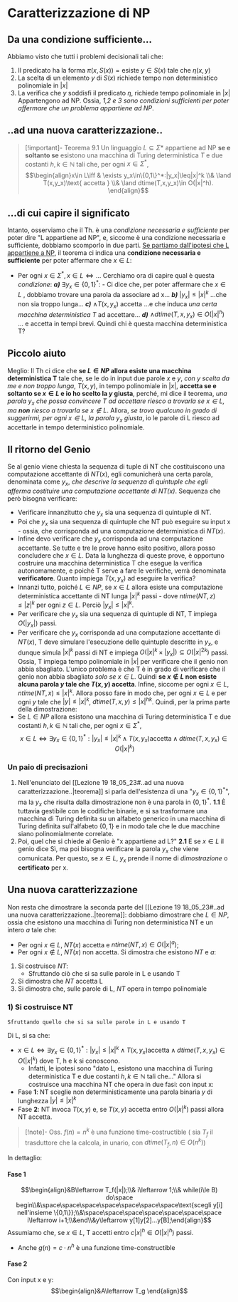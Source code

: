 # Caratterizzazione di NP
## Da una condizione sufficiente...
Abbiamo visto che tutti i problemi decisionali tali che:
1. Il predicato ha la forma $\pi(x,S(x))=\text{esiste }y\in S(x)\text{ tale che }\eta(x,y)$ 
2. La scelta di un elemento $y$ di $S(x)$ richiede tempo non deterministico polinomiale in $|x|$ 
3. La verifica che $y$ soddisfi il predicato $\eta$, richiede tempo polinomiale in $|x|$
Appartengono ad NP.
Ossia, *1,2 e 3 sono condizioni sufficienti per poter affermare che un problema appartiene ad NP*.
## ..ad una nuova caratterizzazione..
>[!important]- Teorema 9.1 
>Un linguaggio $L\subseteq\Sigma*$ appartiene ad NP **se e soltanto se** esistono una macchina di Turing deterministica $T$ e due costanti $h,k\in \mathbb{N}$ tali che, per ogni $x\in\Sigma^*$,
>$$\begin{align}x\in L\iff & \exists y_x\in\{0,1\}^*:|y_x|\leq|x|^k \\& \land T(x,y_x)\text{ accetta } \\& \land dtime(T,x,y_x)\in O(|x|^h).    \end{align}$$
## ...di cui capire il significato
Intanto, osserviamo che il Th. è una *condizione necessaria e sufficiente* per poter dire "L appartiene ad NP", e, siccome è una condizione necessaria e sufficiente, dobbiamo scomporlo in due parti.
<u>Se partiamo dall'ipotesi che L appartiene a NP</u>, il teorema ci indica una c**ondizione necessaria e sufficiente** per poter affermare che $x\in L$:
- Per ogni $x\in\Sigma^*, x\in L\iff...$
Cerchiamo ora di capire qual è questa *condizione*:
***a)*** $\exists y_x\in\{0,1\}^*$: - Ci dice che, per poter affermare che $x\in L$ , dobbiamo trovare una parola da associare ad x...
***b)*** $|y_x|\leq|x|^k$  ...che non sia troppo lunga...
***c)*** $\land T(x, y_x)\text{ accetta}$    ...e che induca *una certa macchina deterministica T*
  ad accettare...
  ***d)*** $\land dtime(T,x,y_x)\in O(|x|^h)$ ... e accetta in tempi brevi.
  Quindi chi è questa macchina deterministica T?
## Piccolo aiuto
Meglio: Il Th ci dice che **se $L\in NP$ allora esiste una macchina deterministica T** tale che, se le do in input due parole $x$ e $y$, *con y scelta da me e non troppo lunga*, $T(x,y)$, in tempo polinomiale in $|x|$, **accetta se e soltanto se $x\in L$ e io ho scelto la $y$ giusta**, perché, mi dice il teorema, *una parola $y_x$ che possa convincere T ad accettare riesco a trovarla se $x\in L$, ma **non** riesco a trovarla se $x\notin L$*.
Allora, *se trovo qualcuno in grado di suggerirmi, per ogni $x\in L$, la parola $y_x$ giusta*, io le parole di L riesco ad accettarle in tempo deterministico polinomiale.
## Il ritorno del Genio
Se al genio viene chiesta la sequenza di tuple di NT che costituiscono una computazione accettante di $NT(x)$, egli comunicherà una certa parola, denominata come $y_x$, *che descrive la sequenza di quintuple che egli afferma costituire una computazione accettante di $NT(x)$*. Sequenza che però bisogna verificare:
- Verificare innanzitutto che $y_x$ sia una sequenza di quintuple di NT.
- Poi che $y_x$ sia una sequenza di quintuple che NT può eseguire su input x - ossia, che corrisponda ad una computazione deterministica di $NT(x)$.
- Infine devo verificare che $y_x$ corrisponda ad una computazione accettante.
Se tutte e tre le prove hanno esito positivo, allora posso concludere che $x\in L$.
Data la lunghezza di queste prove, è opportuno costruire una macchina deterministica T che esegue la verifica autonomamente, e poiché  T serve a fare le verifiche, verrà denominata **verificatore**.
Quanto impiega $T(x, y_x)$ ad eseguire la verifica?
- Innanzi tutto, poiché $L\in NP$, se $x\in L$ allora esiste una computazione deterministica accettante di NT lunga $|x|^k$ passi - dove $ntime(NT,z)\leq |z|^k$ per ogni $z\in L$.  Perciò $|y_x|\leq|x|^k$.
- Per verificare che $y_x$ sia una sequenza di quintuple di NT, T impiega $O(|y_x|)$ passi.
- Per verificare che $y_x$ corrisponda ad una computazione accettante di $NT(x)$, T deve simulare l'esecuzione delle quintuple descritte in $y_x$, e dunque simula $|x|^k$ passi di NT e impiega $O(|x|^k\times |y_x|)\subseteq O(|x|^{2k})$ passi.
Ossia, T impiega tempo polinomiale in $|x|$ per verificare che il genio non abbia sbagliato. L'unico problema è che T è in grado di verificare che il genio non abbia sbagliato *solo se $x\in L$*. Quindi **se $x\notin L$ non esiste alcuna parola $y$ tale che $T(x,y)$ accetta**.
Infine, siccome per ogni $x\in L$, $ntime(NT,x)\leq|x|^k$. Allora posso fare in modo che, per ogni $x\in L$ e per ogni $y$ tale che $|y|\leq |x|^k$, $dtime(T,x,y)\leq |x|^{hk}$.
Quindi, per la prima parte della dimostrazione:
- Se $L\in NP$ allora esistono una macchina di Turing deterministica T e due costanti $h,k\in\mathbb {N}$ tali che, per ogni $x\in\Sigma^*$,$$x\in L\iff\exists y_x\in\{0,1\}^*:|y_x|\leq|x|^k\land T(x,y_x)\text{accetta}\land dtime(T,x,y_x)\in O(|x|^k)$$
### Un paio di precisazioni
1. Nell'enunciato del [[Lezione 19 18_05_23#..ad una nuova caratterizzazione..|teorema]] si parla dell'esistenza di una "$y_x\in\{0,1\}^*$", ma la $y_x$ che risulta dalla dimostrazione non è una parola in $\{0,1\}^*$.
	**1.1** È tuttavia gestibile con le codifiche binarie, e si sa trasformare una macchina di Turing definita su un alfabeto generico in una macchina di Turing definita sull'alfabeto $\{0,1\}$ e in modo tale che le due macchine siano polinomialmente correlate.
2. Poi, quel che si chiede al Genio è "x appartiene ad L?"
	**2.1**  E se $x\in L$ il genio dice Sì, ma poi bisogna verificare la parola $y_x$ che viene comunicata. Per questo, se $x\in L$, $y_x$ prende il nome di *dimostrazione* o **certificato** per x.
## Una nuova caratterizzazione 
Non resta che dimostrare la seconda parte del [[Lezione 19 18_05_23#..ad una nuova caratterizzazione..|teorema]]: dobbiamo dimostrare che $L\in NP$, ossia che esistono una macchina di Turing non deterministica NT e un intero $a$ tale che:
- Per ogni $x\in L$, $NT(x)$ accetta e $ntime(NT,x)\in O(|x|^a)$;
- Per ogni $x\notin L$, $NT(x)$ non accetta.
Si dimostra che esistono $NT$ e $a$:
1)  Si costruisce $NT$:
	- Sfruttando ciò che si sa sulle parole in L e usando T
2) Si dimostra che $NT$ accetta L
3) Si dimostra che, sulle parole di L, $NT$ opera in tempo polinomiale
### 1) Si costruisce NT
	Sfruttando quello che si sa sulle parole in L e usando T
Di L, si sa che:
- $x\in L\iff\exists y_x\in\{0,1\}^*:|y_x|\leq|x|^k\land T(x,y_x)\text{accetta}\land dtime(T,x,y_x)\in O(|x|^k)$ dove T, h e k si conoscono. 
	- Infatti, le ipotesi sono "dato L, esistono una macchina di Turing deterministica T e due costanti $h,k\in\mathbb N$ tali che..."
Allora si costruisce una macchina NT che opera in due fasi: con input x:
- Fase **1**: NT sceglie non deterministicamente una parola binaria $y$ di lunghezza $|y|\leq|x|^k$
- Fase **2**: NT invoca $T(x,y)$ e, se $T(x,y)$ accetta entro $O(|x|^k)$ passi allora NT accetta.

>[!note]- Oss.
>$f(n)=n^k$ è una funzione time-costructible ( sia $T_f$ il trasduttore che la calcola, in unario, con $dtime(T_f,n)\in O(n^k)$)

In dettaglio:
#### Fase 1

$$\begin{align}&B\leftarrow T_f(|x|);\\& i\leftarrow 1;\\& while(i\le B) do\space begin\\&\space\space\space\space\space\space\space\text{scegli y[i] nell'insieme \{0,1\}};\\&\space\space\space\space\space\space\space i\leftarrow i+1;\\&end\\&y\leftarrow y[1]y[2]...y[B];\end{align}$$
Assumiamo che, se $x\in L$, T accetti entro $c|x|^h\in O(|x|^h)$ passi.
- Anche $g(n)=c\cdot n^h$ è una funzione time-constructible
#### Fase 2
Con input x e y:
$$\begin{align}&A\leftarrow T_g   \end{align}$$